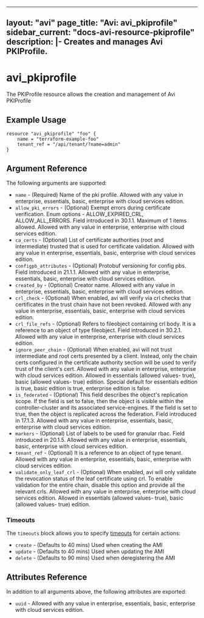 <!--
    Copyright 2021 VMware, Inc.
    SPDX-License-Identifier: Mozilla Public License 2.0
-->
---
layout: "avi"
page_title: "Avi: avi_pkiprofile"
sidebar_current: "docs-avi-resource-pkiprofile"
description: |-
  Creates and manages Avi PKIProfile.
---

# avi_pkiprofile

The PKIProfile resource allows the creation and management of Avi PKIProfile

## Example Usage

```hcl
resource "avi_pkiprofile" "foo" {
    name = "terraform-example-foo"
    tenant_ref = "/api/tenant/?name=admin"
}
```

## Argument Reference

The following arguments are supported:

* `name` - (Required) Name of the pki profile. Allowed with any value in enterprise, essentials, basic, enterprise with cloud services edition.
* `allow_pki_errors` - (Optional) Exempt errors during certificate verification. Enum options - ALLOW_EXPIRED_CRL, ALLOW_ALL_ERRORS. Field introduced in 30.1.1. Maximum of 1 items allowed. Allowed with any value in enterprise, enterprise with cloud services edition.
* `ca_certs` - (Optional) List of certificate authorities (root and intermediate) trusted that is used for certificate validation. Allowed with any value in enterprise, essentials, basic, enterprise with cloud services edition.
* `configpb_attributes` - (Optional) Protobuf versioning for config pbs. Field introduced in 21.1.1. Allowed with any value in enterprise, essentials, basic, enterprise with cloud services edition.
* `created_by` - (Optional) Creator name. Allowed with any value in enterprise, essentials, basic, enterprise with cloud services edition.
* `crl_check` - (Optional) When enabled, avi will verify via crl checks that certificates in the trust chain have not been revoked. Allowed with any value in enterprise, essentials, basic, enterprise with cloud services edition.
* `crl_file_refs` - (Optional) Refers to fileobject containing crl body. It is a reference to an object of type fileobject. Field introduced in 30.2.1. Allowed with any value in enterprise, enterprise with cloud services edition.
* `ignore_peer_chain` - (Optional) When enabled, avi will not trust intermediate and root certs presented by a client. Instead, only the chain certs configured in the certificate authority section will be used to verify trust of the client's cert. Allowed with any value in enterprise, enterprise with cloud services edition. Allowed in essentials (allowed values- true), basic (allowed values- true) edition. Special default for essentials edition is true, basic edition is true, enterprise edition is false.
* `is_federated` - (Optional) This field describes the object's replication scope. If the field is set to false, then the object is visible within the controller-cluster and its associated service-engines. If the field is set to true, then the object is replicated across the federation. Field introduced in 17.1.3. Allowed with any value in enterprise, essentials, basic, enterprise with cloud services edition.
* `markers` - (Optional) List of labels to be used for granular rbac. Field introduced in 20.1.5. Allowed with any value in enterprise, essentials, basic, enterprise with cloud services edition.
* `tenant_ref` - (Optional) It is a reference to an object of type tenant. Allowed with any value in enterprise, essentials, basic, enterprise with cloud services edition.
* `validate_only_leaf_crl` - (Optional) When enabled, avi will only validate the revocation status of the leaf certificate using crl. To enable validation for the entire chain, disable this option and provide all the relevant crls. Allowed with any value in enterprise, enterprise with cloud services edition. Allowed in essentials (allowed values- true), basic (allowed values- true) edition.


### Timeouts

The `timeouts` block allows you to specify [timeouts](https://www.terraform.io/docs/configuration/resources.html#timeouts) for certain actions:

* `create` - (Defaults to 40 mins) Used when creating the AMI
* `update` - (Defaults to 40 mins) Used when updating the AMI
* `delete` - (Defaults to 90 mins) Used when deregistering the AMI

## Attributes Reference

In addition to all arguments above, the following attributes are exported:

* `uuid` -  Allowed with any value in enterprise, essentials, basic, enterprise with cloud services edition.

